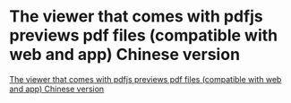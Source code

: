 # The viewer that comes with pdfjs previews pdf files (compatible with web and app) Chinese version
[The viewer that comes with pdfjs previews pdf files (compatible with web and app) Chinese version](https://aiwithcloud.com/2022/09/15/the_viewer_that_comes_with_pdfjs_previews_pdf_files_compatible_with_web_and_app_chinese_version/)